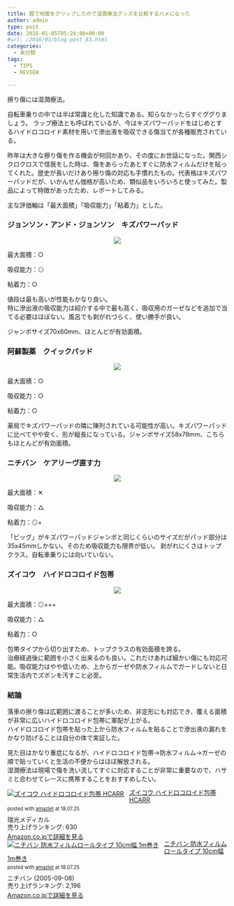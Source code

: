 ```yaml
---
title: 脛で地面をグリップしたので湿潤療法グッズを比較するハメになった
author: admin
type: post
date: 2016-01-05T05:24:00+00:00
#url: /2016/01/blog-post_83.html
categories:
  - 未分類
tags:
  - TIPS
  - REVIEW

---
```

擦り傷には湿潤療法。

自転車乗りの中では半ば常識と化した知識である。知らなかったらすぐググりましょう。
ラップ療法とも呼ばれているが、今はキズパワーパッドをはじめとするハイドロコロイド素材を用いて滲出液を吸収できる傷当てが各種販売されている。

昨年は大きな擦り傷を作る機会が何回かあり、その度にお世話になった。関西シクロクロスで怪我をした時は、傷をあらったあとすぐに防水フィルムだけを貼ってくれた。歴史が長いだけあり擦り傷の対応も手慣れたもの。代表格はキズパワーパッドだが、いかんせん価格が高いため、類似品をいろいろと使ってみた。製品によって特徴があったため、レポートしてみる。

主な評価軸は「最大面積」「吸収能力」「粘着力」とした。

### ジョンソン・アンド・ジョンソン　キズパワーパッド

<div class="separator" style="clear: both; text-align: center;">
  <a href="http://www.amazon.co.jp/gp/product/B001TDM0Q4/ref=as_li_ss_il?ie=UTF8&camp=247&creative=7399&creativeASIN=B001TDM0Q4&linkCode=as2&tag=gensobunya-22" rel="nofollow"><img border="0" src="https://images-fe.ssl-images-amazon.com/images/I/51%2B753lbVFL._SL250_.jpg" /><img alt="" border="0" src="https://images-fe.ssl-images-amazon.com/images/I/51%2B753lbVFL._SL250_.jpg" height="1" style="border: none !important; margin: 0px !important;" width="1" /></a>
</div>

最大面積：○

吸収能力：◎

粘着力：○

値段は最も高いが性能もかなり良い。\
特に滲出液の吸収能力は紹介する中で最も高く、吸収用のガーゼなどを追加で当てる必要はほぼない。風呂でも剥がれづらく、使い勝手が良い。

ジャンボサイズ70x60mm、ほとんどが有効面積。



### 阿蘇製薬　クイックパッド

<div class="separator" style="clear: both; text-align: center;">
  <a href="https://images-fe.ssl-images-amazon.com/images/I/51i7bns68PL._SL250_.jpg" rel="nofollow"><img border="0" src="https://images-fe.ssl-images-amazon.com/images/I/51i7bns68PL._SL250_.jpg" /><img alt="" border="0" src="https://ir-jp.amazon-adsystem.com/e/ir?t=gensobunya-22&l=as2&o=9&a=B008HZTCCC" height="1" style="border: none !important; margin: 0px !important;" width="1" /></a>
</div>

最大面積：○

吸収能力：○

粘着力：○

薬局でキズパワーパッドの隣に陳列されている可能性が高い。キズパワーパッドに比べてやや安く、形が縦長になっている。ジャンボサイズ58x78mm、こちらもほとんどが有効面積。


### ニチバン　ケアリーヴ直す力

<div class="separator" style="clear: both; text-align: center;">
  <a href="http://www.amazon.co.jp/gp/product/B007QPAXV8/ref=as_li_ss_il?ie=UTF8&camp=247&creative=7399&creativeASIN=B007QPAXV8&linkCode=as2&tag=gensobunya-22" rel="nofollow"><img border="0" src="https://images-fe.ssl-images-amazon.com/images/I/512hYOl7Y1L._SL250_.jpg" /><img alt="" border="0" src="https://images-fe.ssl-images-amazon.com/images/I/512hYOl7Y1L._SL250_.jpg" height="1" style="border: none !important; margin: 0px !important;" width="1" /></a>
</div>

最大面積：✕　

吸収能力：△

粘着力：◎+


  「ビッグ」がキズパワーパッドジャンボと同じくらいのサイズだがパッド部分は35x45mmしかない。そのため吸収能力も限界が低い。
  剥がれにくさはトップクラス。自転車乗りには向いていない。


### ズイコウ　ハイドロコロイド包帯

<div class="separator" style="clear: both; text-align: center;">
  <a href="http://www.amazon.co.jp/gp/product/B00C4JYKIS/ref=as_li_ss_il?ie=UTF8&camp=247&creative=7399&creativeASIN=B00C4JYKIS&linkCode=as2&tag=gensobunya-22" rel="nofollow"><img border="0" src="https://images-fe.ssl-images-amazon.com/images/I/512Cs20fjAL._SL250_.jpg" /><img alt="" border="0" src="https://images-fe.ssl-images-amazon.com/images/I/512Cs20fjAL._SL250_.jpg" height="1" style="border: none !important; margin: 0px !important;" width="1" /></a>
</div>

最大面積：◎+++

吸収能力：△

粘着力：○

包帯タイプから切り出すため、トップクラスの有効面積を誇る。\
治療経過後に範囲を小さく出来るのも良い。これだけあれば細かい傷にも対応可能。吸収能力はやや低いため、上からガーゼや防水フィルムでガードしないと日常生活内でズボンを汚すこと必至。



### 結論

落車の擦り傷は広範囲に渡ることが多いため、非定形にも対応でき、覆える面積が非常に広いハイドロコロイド包帯に軍配が上がる。\
ハイドロコロイド包帯を貼った上から防水フィルムを貼ることで滲出液の漏れをかなり防げることは自分の体で実証した。

見た目はかなり重症になるが、ハイドロコロイド包帯→防水フィルム→ガーゼの順で貼っていくと生活の不便からはほぼ解放される。\
湿潤療法は現場で傷を洗い流してすぐに対応することが非常に重要なので、ハサミと合わせてレースに携帯することをおすすめしたい。

<div class="amazlet-box" style="margin-bottom:0px;"><div class="amazlet-image" style="float:left;margin:0px 12px 1px 0px;"><a href="http://www.amazon.co.jp/exec/obidos/ASIN/B00C4JYKIS/gensobunya-22/ref=nosim/" name="amazletlink" target="_blank"><img src="https://images-fe.ssl-images-amazon.com/images/I/512Cs20fjAL._SL160_.jpg" alt="ズイコウ ハイドロコロイド包帯 HCARR" style="border: none;" /></a></div><div class="amazlet-info" style="line-height:120%; margin-bottom: 10px"><div class="amazlet-name" style="margin-bottom:10px;line-height:120%"><a href="http://www.amazon.co.jp/exec/obidos/ASIN/B00C4JYKIS/gensobunya-22/ref=nosim/" name="amazletlink" target="_blank">ズイコウ ハイドロコロイド包帯 HCARR</a><div class="amazlet-powered-date" style="font-size:80%;margin-top:5px;line-height:120%">posted with <a href="http://www.amazlet.com/" title="amazlet" target="_blank">amazlet</a> at 18.07.25</div></div><div class="amazlet-detail">瑞光メディカル <br />売り上げランキング: 630<br /></div><div class="amazlet-sub-info" style="float: left;"><div class="amazlet-link" style="margin-top: 5px"><a href="http://www.amazon.co.jp/exec/obidos/ASIN/B00C4JYKIS/gensobunya-22/ref=nosim/" name="amazletlink" target="_blank">Amazon.co.jpで詳細を見る</a></div></div></div><div class="amazlet-footer" style="clear: left"></div></div>

<div class="amazlet-box" style="margin-bottom:0px;"><div class="amazlet-image" style="float:left;margin:0px 12px 1px 0px;"><a href="http://www.amazon.co.jp/exec/obidos/ASIN/B000FQ4YJC/gensobunya-22/ref=nosim/" name="amazletlink" target="_blank"><img src="https://images-fe.ssl-images-amazon.com/images/I/51wiBTZoMeL._SL160_.jpg" alt="ニチバン 防水フィルムロールタイプ 10cm幅 1m巻き" style="border: none;" /></a></div><div class="amazlet-info" style="line-height:120%; margin-bottom: 10px"><div class="amazlet-name" style="margin-bottom:10px;line-height:120%"><a href="http://www.amazon.co.jp/exec/obidos/ASIN/B000FQ4YJC/gensobunya-22/ref=nosim/" name="amazletlink" target="_blank">ニチバン 防水フィルムロールタイプ 10cm幅 1m巻き</a><div class="amazlet-powered-date" style="font-size:80%;margin-top:5px;line-height:120%">posted with <a href="http://www.amazlet.com/" title="amazlet" target="_blank">amazlet</a> at 18.07.25</div></div><div class="amazlet-detail">ニチバン (2005-09-08)<br />売り上げランキング: 2,196<br /></div><div class="amazlet-sub-info" style="float: left;"><div class="amazlet-link" style="margin-top: 5px"><a href="http://www.amazon.co.jp/exec/obidos/ASIN/B000FQ4YJC/gensobunya-22/ref=nosim/" name="amazletlink" target="_blank">Amazon.co.jpで詳細を見る</a></div></div></div><div class="amazlet-footer" style="clear: left"></div></div>
